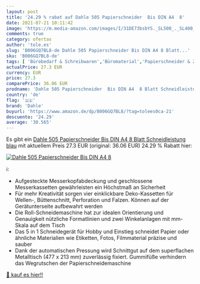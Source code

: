 ```yaml
---
layout: post
title: '24.29 % rabat auf Dahle 505 Papierschneider  Bis DIN A4  8'
date: 2021-07-21 10:11:42
image: 'https://m.media-amazon.com/images/I/31DE73bsbYS._SL500_._SL400_.jpg'
comments: true
category: ofertas
author: 'tole.es'
slug: 'B006GQ7BL8-de Dahle 505 Papierschneider Bis DIN A4 8 Blatt...'
sku: 'B006GQ7BL8-de'
tags: [ 'Bürobedarf & Schreibwaren','Büromaterial','Papierschneider & Zubehör: Stapelschneider','Scheren & Schneidemaschinen','Schneidemaschinen & Klingen','dahle', ]
actualPrice: 27.3 EUR
currency: EUR
price: 27.3
comparePrice: 36.06 EUR
prodname: 'Dahle 505 Papierschneider  Bis DIN A4  8 Blatt Schneidleistung  blau'
country: 'de'
flag: '🇩🇪'
brand: 'Dahle'
buyurl: 'https://www.amazon.de/dp/B006GQ7BL8/?tag=tolees0ca-21'
descuento: '24.29'
average: '30.565'
---
```


Es gibt ein [Dahle 505 Papierschneider  Bis DIN A4  8 Blatt Schneidleistung  blau](https://www.amazon.de/dp/B006GQ7BL8/?tag=tolees0ca-21) mit aktuellem Preis 27.3 EUR (original: 36.06 EUR) 24.29 % Rabatt hier:

[![Dahle 505 Papierschneider  Bis DIN A4  8](https://m.media-amazon.com/images/I/31DE73bsbYS._SL500_._SL400_.jpg)](https://www.amazon.de/dp/B006GQ7BL8/?tag=tolees0ca-21)

ℹ️:

- Aufgesteckte Messerkopfabdeckung und geschlossene Messerkassetten gewährleisten ein Höchstmaß an Sicherheit
- Für mehr Kreativität sorgen vier einklickbare Deko-Kassetten für Wellen-, Büttenschnitt, Perforation und Falzen. Können auf der Gerätunterseite aufbewahrt werden
- Die Roll-Schneidemaschine hat zur idealen Orientierung und Genauigkeit nützliche Formatlinien und zwei Winkelanlagen mit mm-Skala auf dem Tisch
- Das 5 in 1 Schneidegerät für Hobby und Einstieg schneidet Papier oder ähnliche Materialien wie Etiketten, Fotos, Filmmaterial präzise und sauber
- Dank der automatischen Pressung wird Schnittgut auf dem superflachen Metalltisch (477 x 213 mm) zuverlässig fixiert. Gummifüße verhindern das Wegrutschen der Papierschneidemaschine

[🛒 kauf es hier!!](https://www.amazon.de/dp/B006GQ7BL8/?tag=tolees0ca-21)
